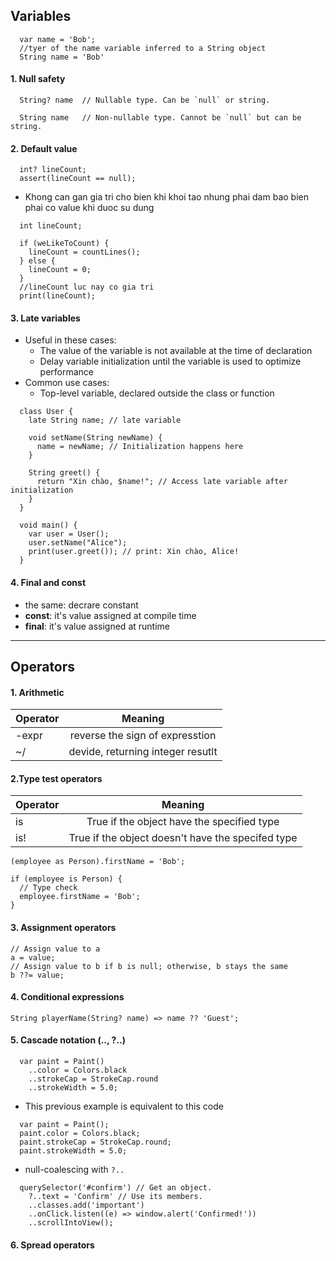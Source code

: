 ## Variables
```
  var name = 'Bob'; 
  //tyer of the name variable inferred to a String object
  String name = 'Bob'
```
#### 1. Null safety
```
  String? name  // Nullable type. Can be `null` or string.

  String name   // Non-nullable type. Cannot be `null` but can be string.
```
#### 2. Default value
```
  int? lineCount;
  assert(lineCount == null);
```
- Khong can gan gia tri cho bien khi khoi tao nhung phai dam bao bien phai co value khi duoc su dung
```
  int lineCount;

  if (weLikeToCount) {
    lineCount = countLines();
  } else {
    lineCount = 0;
  }
  //lineCount luc nay co gia tri
  print(lineCount);
```
#### 3. Late variables
- Useful in these cases:
  + The value of the variable is not available at the time of declaration
  + Delay variable initialization until the variable is used to optimize performance
- Common use cases:
  + Top-level variable, declared outside the class or function  
```
  class User {
    late String name; // late variable

    void setName(String newName) {
      name = newName; // Initialization happens here
    }

    String greet() {
      return "Xin chào, $name!"; // Access late variable after initialization
    }
  }

  void main() {
    var user = User();
    user.setName("Alice");
    print(user.greet()); // print: Xin chào, Alice!
  }
```  
#### 4. Final and const
- the same: decrare constant
- **const**: it's value assigned at compile time
- **final**: it's value assigned at runtime
___

## Operators
#### 1. Arithmetic
| Operator          | Meaning                           |
| :---------------- | :------------------------------:  |
| -expr             | reverse the sign of expresstion   |
| ~/                | devide, returning integer resutlt |
#### 2.Type test operators
| Operator          | Meaning                                           |
| :---------------- | :-----------------------------------------------: |
| is                | True if the object have the specified type        |
| is!               | True if the object doesn't have the specifed type |
```
(employee as Person).firstName = 'Bob';
```
```
if (employee is Person) {
  // Type check
  employee.firstName = 'Bob';
}
```
#### 3. Assignment operators
```
// Assign value to a
a = value;
// Assign value to b if b is null; otherwise, b stays the same
b ??= value;
```
#### 4. Conditional expressions
```
String playerName(String? name) => name ?? 'Guest';
```
#### 5. Cascade notation (.., ?..)
```
  var paint = Paint()
    ..color = Colors.black
    ..strokeCap = StrokeCap.round
    ..strokeWidth = 5.0;
```
- This previous example is equivalent to this code
```
  var paint = Paint();
  paint.color = Colors.black;
  paint.strokeCap = StrokeCap.round;
  paint.strokeWidth = 5.0;
```
- null-coalescing with `?..`
```
  querySelector('#confirm') // Get an object.
    ?..text = 'Confirm' // Use its members.
    ..classes.add('important')
    ..onClick.listen((e) => window.alert('Confirmed!'))
    ..scrollIntoView();
```
#### 6. Spread operators